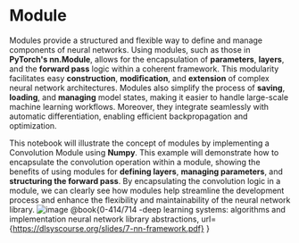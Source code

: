 # Module
Modules provide a structured and flexible way to define and manage components of neural networks. Using modules, such as those in **PyTorch's nn.Module**, allows for the encapsulation of **parameters**, **layers**, and the **forward pass** logic within a coherent framework. This modularity facilitates easy **construction**, **modification**, and **extension** of complex neural network architectures. Modules also simplify the process of **saving**, **loading**, and **managing** model states, making it easier to handle large-scale machine learning workflows. Moreover, they integrate seamlessly with automatic differentiation, enabling efficient backpropagation and optimization.

This notebook will illustrate the concept of modules by implementing a Convolution Module using **Numpy**. This example will demonstrate how to encapsulate the convolution operation within a module, showing the benefits of using modules for **defining layers**, **managing parameters**, and **structuring the forward pass**. By encapsulating the convolution logic in a module, we can clearly see how modules help streamline the development process and enhance the flexibility and maintainability of the neural network library.
![image](https://github.com/MutshidziPhaswana/ConvolutionModule/assets/53537195/23b6bb22-715d-4100-9aaa-c8ca1df9f908) 
 @book{0-414/714 -deep learning systems: algorithms and implementation neural network library abstractions, url={https://dlsyscourse.org/slides/7-nn-framework.pdf} }
